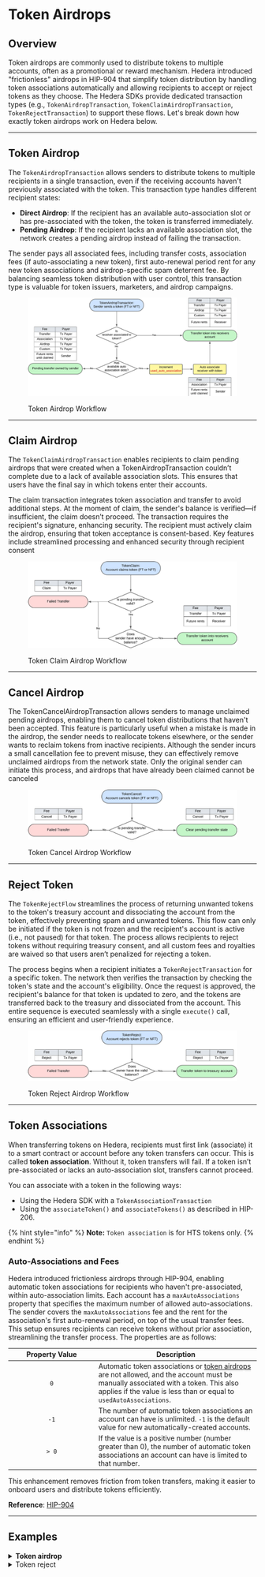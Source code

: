 # Token Airdrops

## Overview

Token airdrops are commonly used to distribute tokens to multiple accounts, often as a promotional or reward mechanism. Hedera introduced "frictionless" airdrops in HIP-904 that simplify token distribution by handling token associations automatically and allowing recipients to accept or reject tokens as they choose. The Hedera SDKs provide dedicated transaction types (e.g., `TokenAirdropTransaction`, `TokenClaimAirdropTransaction`, `TokenRejectTransaction`) to support these flows. Let's break down how exactly token airdrops work on Hedera below.&#x20;

***

## Token Airdrop

The `TokenAirdropTransaction` allows senders to distribute tokens to multiple recipients in a single transaction, even if the receiving accounts haven't previously associated with the token. This transaction type handles different recipient states:

* **Direct Airdrop**: If the recipient has an available auto-association slot or has pre-associated with the token, the token is transferred immediately.
* **Pending Airdrop**: If the recipient lacks an available association slot, the network creates a pending airdrop instead of failing the transaction.&#x20;

The sender pays all associated fees, including transfer costs, association fees (if auto-associating a new token), first auto-renewal period rent for any new token associations and airdrop-specific spam deterrent fee. By balancing seamless token distribution with user control, this transaction type is valuable for token issuers, marketers, and airdrop campaigns.

<figure><img src="../../../.gitbook/assets/TokenAirdropWorkflow.webp" alt=""><figcaption><p>Token Airdrop Workflow</p></figcaption></figure>

***

## Claim Airdrop

The `TokenClaimAirdropTransaction` enables recipients to claim pending airdrops that were created when a TokenAirdropTransaction couldn’t complete due to a lack of available association slots. This ensures that users have the final say in which tokens enter their accounts.

The claim transaction integrates token association and transfer to avoid additional steps. At the moment of claim, the sender's balance is verified—if insufficient, the claim doesn’t proceed. The transaction requires the recipient's signature, enhancing security. The recipient must actively claim the airdrop, ensuring that token acceptance is consent-based. Key features include streamlined processing and enhanced security through recipient consent



<figure><img src="../../../.gitbook/assets/TokenClaimWorkflow.webp" alt=""><figcaption><p>Token Claim Airdrop Workflow</p></figcaption></figure>



***

## Cancel Airdrop

The TokenCancelAirdropTransaction allows senders to manage unclaimed pending airdrops, enabling them to cancel token distributions that haven't been accepted. This feature is particularly useful when a mistake is made in the airdrop, the sender needs to reallocate tokens elsewhere, or the sender wants to reclaim tokens from inactive recipients. Although the sender incurs a small cancellation fee to prevent misuse, they can effectively remove unclaimed airdrops from the network state. Only the original sender can initiate this process, and airdrops that have already been claimed cannot be canceled

<figure><img src="../../../.gitbook/assets/TokenCancelWorkflow.webp" alt=""><figcaption><p>Token Cancel Airdrop Workflow</p></figcaption></figure>

***

## **Reject Token**&#x20;

The `TokenRejectFlow` streamlines the process of returning unwanted tokens to the token's treasury account and dissociating the account from the token, effectively preventing spam and unwanted tokens. This flow can only be initiated if the token is not frozen and the recipient's account is active (i.e., not paused) for that token. The process allows recipients to reject tokens without requiring treasury consent, and all custom fees and royalties are waived so that users aren’t penalized for rejecting a token.

The process begins when a recipient initiates a `TokenRejectTransaction` for a specific token. The network then verifies the transaction by checking the token's state and the account's eligibility. Once the request is approved, the recipient's balance for that token is updated to zero, and the tokens are transferred back to the treasury and dissociated from the account. This entire sequence is executed seamlessly with a single `execute()` call, ensuring an efficient and user-friendly experience.

<figure><img src="../../../.gitbook/assets/TokenRejectWorkflow.webp" alt=""><figcaption><p>Token Reject Airdrop Workflow</p></figcaption></figure>

***

## Token Associations

When transferring tokens on Hedera, recipients must first link (associate) it to a smart contract or account before any token transfers can occur. This is called **token association**. Without it, token transfers will fail. If a token isn’t pre-associated or lacks an auto-association slot, transfers cannot proceed.

You can associate with a token in the following ways:

* Using the Hedera SDK with a `TokenAssociationTransaction`&#x20;
* Using the `associateToken()` and `associateTokens()` as described in HIP-206.&#x20;

{% hint style="info" %}
**Note:** `Token association` is for HTS tokens only.
{% endhint %}

### Auto-Associations and Fees

Hedera introduced frictionless airdrops through HIP-904, enabling automatic token associations for recipients who haven't pre-associated, within auto-association limits. Each account has a `maxAutoAssociations` property that specifies the maximum number of allowed auto-associations. The sender covers the `maxAutoAssociations` fee and the rent for the association's first auto-renewal period, on top of the usual transfer fees. This setup ensures recipients can receive tokens without prior association, streamlining the transfer process. The properties are as follows:

<table><thead><tr><th width="162" align="center">Property Value</th><th>Description</th></tr></thead><tbody><tr><td align="center"><code>0</code></td><td>Automatic token associations or <a data-footnote-ref href="#user-content-fn-1">token airdrops</a> are not allowed, and the account must be manually associated with a token. This also applies if the value is less than or equal to <code>usedAutoAssociations</code>.</td></tr><tr><td align="center"><code>-1</code></td><td>The number of automatic token associations an account can have is unlimited. <code>-1</code> is the default value for new automatically-created accounts.</td></tr><tr><td align="center"><code>> 0</code></td><td>If the value is a positive number (number greater than 0), the number of automatic token associations an account can have is limited to that number. </td></tr></tbody></table>

This enhancement removes friction from token transfers, making it easier to onboard users and distribute tokens efficiently.

**Reference**: [HIP-904](https://hips.hedera.com/hip/hip-904)

***

## Examples

<details>

<summary><strong>Token airdrop</strong></summary>

* [Java](https://github.com/hashgraph/hedera-sdk-java/blob/main/examples/src/main/java/com/hedera/hashgraph/sdk/examples/TokenAirdropExample.java)
* [JavaScript](https://github.com/hashgraph/hedera-sdk-js/blob/main/examples/token-airdrop-example.js)
* [Go](https://github.com/hiero-ledger/hiero-sdk-go/blob/main/examples/token_airdrop/main.go)

</details>

<details>

<summary>Token reject </summary>

* [Java](https://github.com/hiero-ledger/hiero-sdk-java/blob/main/examples/src/main/java/com/hedera/hashgraph/sdk/examples/TokenRejectExample.java)
* [JavaScript](https://github.com/hiero-ledger/hiero-sdk-js/blob/main/examples/token-airdrop-example.js)
* [Go](https://github.com/hiero-ledger/hiero-sdk-go/blob/main/examples/token_airdrop/main.go)

</details>

[^1]: 

